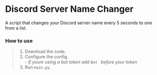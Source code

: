 # Discord Server Name Changer
A script that changes your Discord server name every 5 seconds to one from a list.  

### How to use
> 1. Download the code.
> 2. Configure the config.  
>   *- If youre using a bot token add `Bot ` before your token*
> 3. Run `main.py`.
